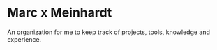 # Marc x Meinhardt
An organization for me to keep track of projects, tools, knowledge and experience.
